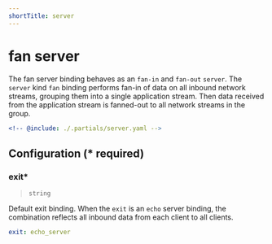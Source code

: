 ```yaml
---
shortTitle: server
---
```


# fan server

The fan server binding behaves as an `fan-in` and `fan-out` `server`. The `server` kind `fan` binding performs fan-in of data on all inbound network streams, grouping them into a single application stream. Then data received from the application stream is fanned-out to all network streams in the group.

```yaml {3}
<!-- @include: ./.partials/server.yaml -->
```

## Configuration (\* required)

### exit\*

> `string`

Default exit binding. When the `exit` is an `echo` server binding, the combination reflects all inbound data from each client to all clients.

```yaml
exit: echo_server
```

<!-- @include: ../.partials/telemetry.md -->
